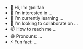 - 👋 Hi, I’m @nilfah
- 👀 I’m interested in ...
- 🌱 I’m currently learning ...
- 💞️ I’m looking to collaborate on ...
- 📫 How to reach me ...
- 😄 Pronouns: ...
- ⚡ Fun fact: ...

<!---
nilfah/nilfah is a ✨ special ✨ repository because its `README.md` (this file) appears on your GitHub profile.
You can click the Preview link to take a look at your changes.
--->
